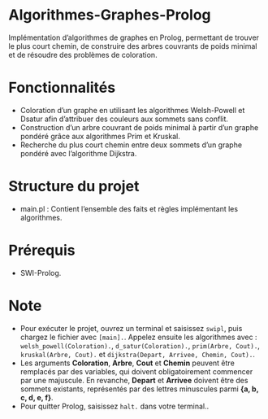 # Algorithmes-Graphes-Prolog
Implémentation d’algorithmes de graphes en Prolog, permettant de trouver le plus court chemin, de construire des arbres couvrants de poids minimal et de résoudre des problèmes de coloration.

# Fonctionnalités  
- Coloration d’un graphe en utilisant les algorithmes Welsh-Powell et Dsatur afin d’attribuer des couleurs aux sommets sans conflit.
- Construction d’un arbre couvrant de poids minimal à partir d’un graphe pondéré grâce aux algorithmes Prim et Kruskal.
- Recherche du plus court chemin entre deux sommets d’un graphe pondéré avec l’algorithme Dijkstra.

# Structure du projet  
- main.pl : Contient l’ensemble des faits et règles implémentant les algorithmes.

# Prérequis  
- SWI-Prolog.

# Note
- Pour exécuter le projet, ouvrez un terminal et saisissez `swipl`, puis chargez le fichier avec `[main].`. Appelez ensuite les algorithmes avec : `welsh_powell(Coloration).`, `d_satur(Coloration).`, `prim(Arbre, Cout).`, `kruskal(Arbre, Cout).` et `dijkstra(Depart, Arrivee, Chemin, Cout).`.
- Les arguments **Coloration**, **Arbre**, **Cout** et **Chemin** peuvent être remplacés par des variables, qui doivent obligatoirement commencer par une majuscule. En revanche, **Depart** et **Arrivee** doivent être des sommets existants, représentés par des lettres minuscules parmi **{a, b, c, d, e, f}**.
- Pour quitter Prolog, saisissez `halt.` dans votre terminal..
